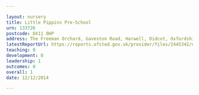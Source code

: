 ```yaml
---

layout: nursery
title: Little Pippins Pre-School
urn: 133726
postcode: OX11 0HP
address: The Freeman Orchard, Gaveston Road, Harwell, Didcot, Oxfordshire, OX11 0HP
latestReportUrl: https://reports.ofsted.gov.uk/provider/files/2445342/urn/133726.pdf
teaching: 0
development: 0
leadership: 1
outcomes: 0
overall: 1
date: 12/12/2014

---
```

